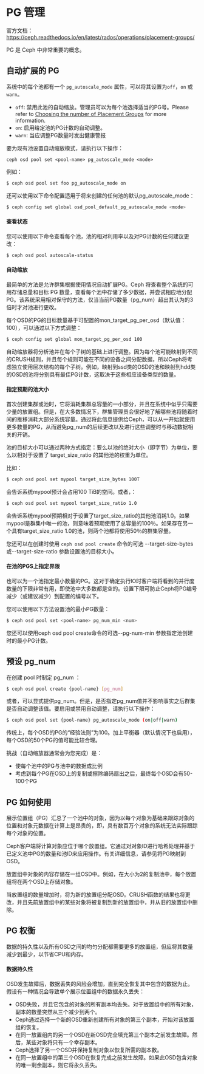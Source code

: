 # PG 管理

官方文档：https://ceph.readthedocs.io/en/latest/rados/operations/placement-groups/

PG 是 Ceph 中非常重要的概念。

## 自动扩展的 PG

系统中的每个池都有一个 `pg_autoscale_mode` 属性，可以将其设置为`off`，`on` 或 `warn`。

- `off`: 禁用此池的自动缩放。管理员可以为每个池选择适当的PG号。Please refer to [Choosing the number of Placement Groups](https://ceph.readthedocs.io/en/latest/rados/operations/placement-groups/#choosing-number-of-placement-groups) for more information.
- `on`: 启用给定池的PG计数的自动调整。
- `warn`: 当应调整PG数量时发出健康警报

要为现有池设置自动缩放模式，请执行以下操作：

```
ceph osd pool set <pool-name> pg_autoscale_mode <mode>
```

例如：

```bash
$ ceph osd pool set foo pg_autoscale_mode on
```

还可以使用以下命令配置适用于将来创建的任何池的默认pg_autoscale_mode：

```bash
$ ceph config set global osd_pool_default_pg_autoscale_mode <mode>
```



#### 查看状态

您可以使用以下命令查看每个池，池的相对利用率以及对PG计数的任何建议更改：

```bash
$ ceph osd pool autoscale-status
```



#### 自动缩放

最简单的方法是允许群集根据使用情况自动扩展PG。Ceph 将查看整个系统的可用存储总量和目标 PG 数量，查看每个池中存储了多少数据，并尝试相应地分配PG。该系统采用相对保守的方法，仅当当前PG数量（pg_num）超出其认为的3倍时才对池进行更改。

每个OSD的PG的目标数量基于可配置的mon_target_pg_per_osd（默认值：100），可以通过以下方式调整：

```bash
$ ceph config set global mon_target_pg_per_osd 100
```

自动缩放器将分析池并在每个子树的基础上进行调整。因为每个池可能映射到不同的CRUSH规则，并且每个规则可能在不同的设备之间分配数据，所以Ceph将考虑独立使用层次结构的每个子树。例如，映射到ssd类的OSD的池和映射到hdd类的OSD的池将分别具有最佳PG计数，这取决于这些相应设备类型的数量。



#### 指定预期的池大小

首次创建集群或池时，它将消耗集群总容量的一小部分，并且在系统中似乎只需要少量的放置组。但是，在大多数情况下，群集管理员会很好地了解哪些池将随着时间的推移消耗大部分系统容量。通过将此信息提供给Ceph，可以从一开始就使用更多数量的PG，从而避免pg_num的后续更改以及进行这些调整时与移动数据相关的开销。

池的目标大小可以通过两种方式指定：要么以池的绝对大小（即字节）为单位，要么以相对于设置了 target_size_ratio 的其他池的权重为单位。

比如：

```bash
$ ceph osd pool set mypool target_size_bytes 100T
```

会告诉系统mypool预计会占用100 TiB的空间。或者，：

```bash
$ ceph osd pool set mypool target_size_ratio 1.0
```

会告诉系统mypool预期相对于设置了target_size_ratio的其他池消耗1.0。如果mypool是群集中唯一的池，则意味着预期使用了总容量的100％。如果存在另一个具有target_size_ratio 1.0的池，则两个池都将使用50％的群集容量。

您还可以在创建时使用 `ceph osd pool create` 命令的可选 --target-size-bytes <bytes>或--target-size-ratio <ratio>参数设置池的目标大小。



#### 在池的PGS上指定界限

也可以为一个池指定最小数量的PG。这对于确定执行IO时客户端将看到的并行度数量的下限非常有用，即使池中大多数都是空的。设置下限可防止Ceph将PG编号减少（或建议减少）到配置的编号以下。

您可以使用以下方法设置池的最小PG数量：

```bash
$ ceph osd pool set <pool-name> pg_num_min <num>
```

您还可以使用ceph osd pool create命令的可选--pg-num-min <num>参数指定池创建时的最小PG计数。



## 预设 pg_num

在创建 pool 时制定 pg_num ：

```bash
$ ceph osd pool create {pool-name} [pg_num]
```

或者，可以显式提供pg_num。但是，是否指定pg_num值并不影响事实之后群集是否自动调整该值。要启用或禁用自动调整，请执行以下操作：

```bash
$ ceph osd pool set {pool-name} pg_autoscale_mode (on|off|warn)
```

传统上，每个OSD的PG的“经验法则”为100。加上平衡器（默认情况下也启用），每个OSD的50个PG的值可能比较合理。

挑战（自动缩放器通常会为您完成）是：

- 使每个池中的PG与池中的数据成比例
- 考虑到每个PG在OSD上的复制或擦除编码扇出之后，最终每个OSD会有50-100个PG



## PG 如何使用

展示位置组（PG）汇总了一个池中的对象，因为以每个对象为基础来跟踪对象的位置和对象元数据在计算上是昂贵的，即，具有数百万个对象的系统无法实际跟踪每个对象的位置。

Ceph客户端将计算对象应位于哪个放置组。它通过对对象ID进行哈希处理并基于已定义池中PG的数量和池ID来应用操作。有关详细信息，请参见将PG映射到OSD。

放置组中对象的内容存储在一组OSD中。例如，在大小为2的复制池中，每个放置组将在两个OSD上存储对象。

当放置组的数量增加时，将为新的放置组分配OSD。CRUSH函数的结果也将更改，并且先前放置组中的某些对象将被复制到新的放置组中，并从旧的放置组中删除。



## PG 权衡

数据的持久性以及所有OSD之间的均匀分配都需要更多的放置组，但应将其数量减少到最少，以节省CPU和内存。



#### 数据持久性

OSD发生故障后，数据丢失的风险会增加，直到完全恢复其中包含的数据为止。假设有一种情况会导致单个展示位置组中的数据永久丢失：

- OSD失败，并且它包含的对象的所有副本均丢失。对于放置组中的所有对象，副本的数量突然从三个减少到两个。
- Ceph通过选择一个新的OSD重新创建所有对象的第三个副本，开始对该放置组的恢复。
- 在同一放置组内的另一个OSD在新OSD完全填充第三个副本之前发生故障。然后，某些对象将只有一个幸存副本。
- Ceph选择了另一个OSD并保持复制对象以恢复所需的副本数。
- 在同一放置组中的第三个OSD在恢复完成之前发生故障。如果此OSD包含对象的唯一剩余副本，则它将永久丢失。













































